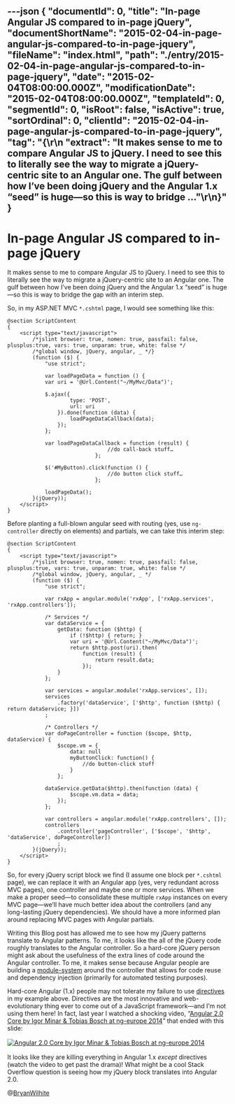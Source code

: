 ---json
{
  "documentId": 0,
  "title": "In-page Angular JS compared to in-page jQuery",
  "documentShortName": "2015-02-04-in-page-angular-js-compared-to-in-page-jquery",
  "fileName": "index.html",
  "path": "./entry/2015-02-04-in-page-angular-js-compared-to-in-page-jquery",
  "date": "2015-02-04T08:00:00.000Z",
  "modificationDate": "2015-02-04T08:00:00.000Z",
  "templateId": 0,
  "segmentId": 0,
  "isRoot": false,
  "isActive": true,
  "sortOrdinal": 0,
  "clientId": "2015-02-04-in-page-angular-js-compared-to-in-page-jquery",
  "tag": "{\r\n  \"extract\": \"It makes sense to me to compare Angular JS to jQuery. I need to see this to literally see the way to migrate a jQuery-centric site to an Angular one. The gulf between how I’ve been doing jQuery and the Angular 1.x “seed” is huge—so this is way to bridge ...\"\r\n}"
}
---

# In-page Angular JS compared to in-page jQuery

It makes sense to me to compare Angular JS to jQuery. I need to see this to literally see the way to migrate a jQuery-centric site to an Angular one. The gulf between how I’ve been doing jQuery and the Angular 1.x “seed” is huge—so this is way to bridge the gap with an interim step.

So, in my ASP.NET MVC `*.cshtml` page, I would see something like this:

```cshtml
@section ScriptContent
{
    <script type="text/javascript">
        /*jslint browser: true, nomen: true, passfail: false, plusplus:true, vars: true, unparam: true, white: false */
        /*global window, jQuery, angular, _ */}
        (function ($) {
            "use strict";

            var loadPageData = function () {
            var uri = '@Url.Content("~/MyMvc/Data")';

            $.ajax({
                    type: 'POST',
                    url: uri
                }).done(function (data) {
                    loadPageDataCallback(data);
                });
            };

            var loadPageDataCallback = function (result) {
                                //do call-back stuff…
                            };

            $('#MyButton).click(function () {
                                //do button click stuff…
                            };

            loadPageData();
        }(jQuery));
    </script>
}
```

Before planting a full-blown angular seed with routing (yes, use `ng-controller` directly on elements) and partials, we can take this interim step:

```cshtml
@section ScriptContent
{
    <script type="text/javascript">
        /*jslint browser: true, nomen: true, passfail: false, plusplus:true, vars: true, unparam: true, white: false */
        /*global window, jQuery, angular, _ */
        (function ($) {
            "use strict";

            var rxApp = angular.module('rxApp', ['rxApp.services', 'rxApp.controllers']);

            /* Services */
            var dataService = {
                getData: function ($http) {
                    if (!$http) { return; }
                    var uri = '@Url.Content("~/MyMvc/Data")';
                    return $http.post(uri).then(
                        function (result) {
                            return result.data;
                        });
                }
            };

            var services = angular.module('rxApp.services', []);
            services
                .factory('dataService', ['$http', function ($http) { return dataService; }])
            ;

            /* Controllers */
            var doPageController = function ($scope, $http, dataService) {
                $scope.vm = {
                    data: null
                    myButtonClick: function() {
                        //do button-click stuff
                    }
                };

            dataService.getData($http).then(function (data) {
                    $scope.vm.data = data;
                });
            };

            var controllers = angular.module('rxApp.controllers', []);
            controllers
                .controller('pageController', ['$scope', '$http', 'dataService', doPageController])
                ;
        }(jQuery));
    </script>
}
```

So, for every jQuery script block we find (I assume one block per `*.cshtml` page), we can replace it with an Angular app (yes, very redundant across MVC pages), one controller and maybe one or more services. When we make a proper seed—to consolidate these multiple `rxApp` instances on every MVC page—we’ll have much better idea about the controllers (and any long-lasting jQuery dependencies). We should have a more informed plan around replacing MVC pages with Angular partials.

Writing this Blog post has allowed me to see how my jQuery patterns translate to Angular patterns. To me, it looks like the all of the jQuery code roughly translates to the Angular controller. So a hard-core jQuery person might ask about the usefulness of the extra lines of code around the Angular controller. To me, it makes sense because Angular people are building a [module-system](https://docs.angularjs.org/guide/module) around the controller that allows for code reuse and dependency injection (primarily for automated testing purposes).

Hard-core Angular (1.x) people may not tolerate my failure to use [directives](https://docs.angularjs.org/guide/directive) in my example above. Directives are the most innovative and web-evolutionary thing ever to come out of a JavaScript framework—and I’m not using them here! In fact, last year I watched a shocking video, “[Angular 2.0 Core by Igor Minar & Tobias Bosch at ng-europe 2014](https://www.youtube.com/watch?v=gNmWybAyBHI)” that ended with this slide:
[<img alt="Angular 2.0 Core by Igor Minar & Tobias Bosch at ng-europe 2014" src="https://farm8.staticflickr.com/7389/16425440926_7c219d5424_o_d.png" style="display:block;margin:16px;margin-left:auto;margin-right:auto">](https://www.youtube.com/watch?v=gNmWybAyBHI "Angular 2.0 Core by Igor Minar & Tobias Bosch at ng-europe 2014")

It looks like they are killing everything in Angular 1.x *except* directives (watch the video to get past the drama)! What might be a cool Stack Overflow question is seeing how my jQuery block translates into Angular 2.0.

@[BryanWilhite](https://twitter.com/BryanWilhite)
